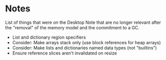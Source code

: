# Notes

List of things that were on the Desktop Note that are no longer relevant after
the "removal" of the memory model and the commitment to a GC.

- List and dictionary region specifiers
- Consider: Make arrays stack only (use block references for heap arrays)
- Consider: Make lists and dictionaries named data types (not "builtins")
- Ensure reference slices aren't invalidated on resize